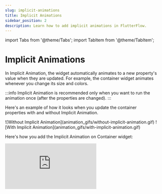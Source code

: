 ```yaml
---
slug: implicit-animations
title: Implicit Animations
sidebar_position: 2
description: Learn how to add implicit animations in FlutterFlow.
---
```

import Tabs from '@theme/Tabs';
import TabItem from '@theme/TabItem';

# Implicit Animations
In Implicit Animation, the widget automatically animates to a new property's value when they are updated. For example, the container widget animates whenever you change its size and colors.

:::info
Implicit Animation is recommended only when you want to run the animation once (after the properties are changed).
:::

Here's an example of how it looks when you update the container properties with and without Implicit Animation.

<Tabs>
<TabItem value="1" label="Without Implicit Animation" default>
![Without Implicit Animation](animation_gifs/without-implicit-animation.gif)
</TabItem>
<TabItem value="2" label="With Implicit Animation">
![With Implicit Animation](animation_gifs/with-implicit-animation.gif)
</TabItem>
</Tabs>

Here's how you add the Implicit Animation on Container widget:
<div style={{
    position: 'relative',
    paddingBottom: 'calc(56.67989417989418% + 41px)', // Keeps the aspect ratio and additional padding
    height: 0,
    width: '100%'}}>
    <iframe 
        src="https://demo.arcade.software/3rbT4yu7bm4fXgLSpzXU?embed&show_copy_link=true"
        title=""
        style={{
            position: 'absolute',
            top: 0,
            left: 0,
            width: '100%',
            height: '100%',
            colorScheme: 'light'
        }}
        frameborder="0"
        loading="lazy"
        webkitAllowFullScreen
        mozAllowFullScreen
        allowFullScreen
        allow="clipboard-write">
    </iframe>
</div>
<p></p>